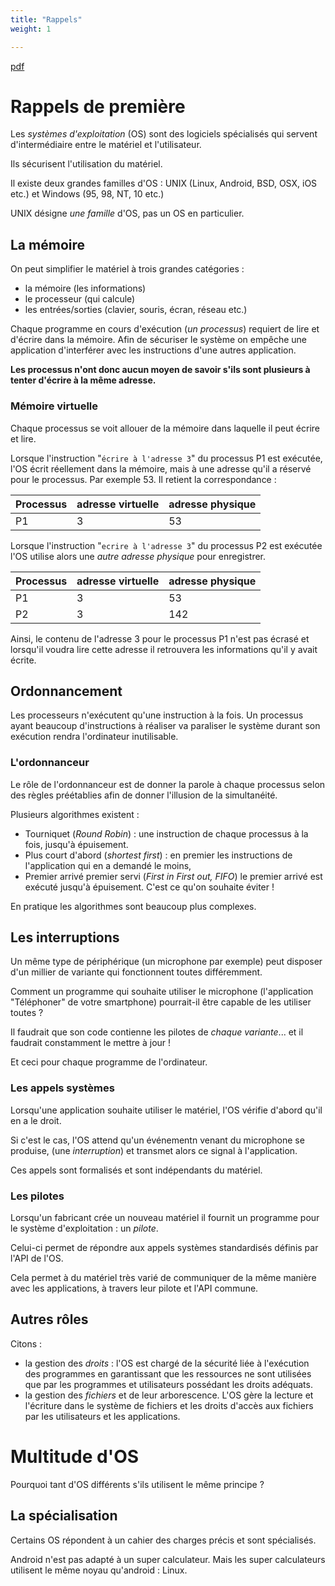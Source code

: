 ```yaml
---
title: "Rappels"
weight: 1

---
```


[pdf](./1_os_intro.pdf)

# Rappels de première

Les _systèmes d'exploitation_ (OS) sont des logiciels spécialisés qui servent
d'intermédiaire entre le matériel et l'utilisateur.

Ils sécurisent l'utilisation du matériel. 

Il existe deux grandes familles d'OS : UNIX (Linux, Android, BSD, OSX, iOS etc.)
et Windows (95, 98, NT, 10 etc.)

UNIX désigne _une famille_ d'OS, pas un OS en particulier.

## La mémoire

On peut simplifier le matériel à trois grandes catégories :

* la mémoire (les informations)
* le processeur (qui calcule)
* les entrées/sorties (clavier, souris, écran, réseau etc.)

Chaque programme en cours d'exécution (_un processus_) requiert de lire et
d'écrire dans la mémoire. Afin de sécuriser le système on empêche une application
d'interférer avec les instructions d'une autres application.

**Les processus n'ont donc aucun moyen de savoir s'ils sont plusieurs à tenter
d'écrire à la même adresse.**


### Mémoire virtuelle

Chaque processus se voit allouer de la mémoire dans laquelle il peut écrire
et lire.

Lorsque l'instruction "`écrire à l'adresse 3`" du processus P1 est exécutée,
l'OS écrit réellement dans la mémoire, mais à une adresse qu'il a réservé pour
le processus. Par exemple 53. Il retient la correspondance :

| Processus | adresse virtuelle | adresse physique |
|-----------|-------------------|------------------|
| P1        | 3                 | 53               |

Lorsque l'instruction "`ecrire à l'adresse 3`" du processus P2 est exécutée
l'OS utilise alors une _autre adresse physique_ pour enregistrer.


| Processus | adresse virtuelle | adresse physique |
|-----------|-------------------|------------------|
| P1        | 3                 | 53               |
| P2        | 3                 | 142              |

Ainsi, le contenu de l'adresse 3 pour le processus P1 n'est pas écrasé et
lorsqu'il voudra lire cette adresse il retrouvera les informations qu'il y
avait écrite.

## Ordonnancement

Les processeurs n'exécutent qu'une instruction à la fois.
Un processus ayant beaucoup d'instructions à réaliser va paraliser le système
durant son exécution rendra l'ordinateur inutilisable.

### L'ordonnanceur

Le rôle de l'ordonnanceur est de donner la parole à chaque processus selon
des règles préétablies afin de donner l'illusion de la simultanéité.

Plusieurs algorithmes existent :

* Tourniquet (_Round Robin_) : une instruction de chaque processus à la fois, 
  jusqu'à épuisement.
* Plus court d'abord (_shortest first_) : en premier les instructions de
  l'application qui en a demandé le moins,
* Premier arrivé premier servi (_First in First out, FIFO_) le premier arrivé
  est exécuté jusqu'à épuisement. C'est ce qu'on souhaite éviter !

En pratique les algorithmes sont beaucoup plus complexes.

## Les interruptions

Un même type de périphérique (un microphone par exemple) peut disposer d'un
millier de variante qui fonctionnent toutes différemment.

Comment un programme qui souhaite utiliser le microphone (l'application "Téléphoner"
de votre smartphone) pourrait-il être capable de les utiliser toutes ?

Il faudrait que son code contienne les pilotes de _chaque variante_... et il
faudrait constamment le mettre à jour !

Et ceci pour chaque programme de l'ordinateur.

### Les appels systèmes

Lorsqu'une application souhaite utiliser le matériel, l'OS vérifie d'abord
qu'il en a le droit.

Si c'est le cas, l'OS attend qu'un événementn venant du microphone se produise,
(une _interruption_) et transmet alors ce signal à l'application.

Ces appels sont formalisés et sont indépendants du matériel.

### Les pilotes

Lorsqu'un fabricant crée un nouveau matériel il fournit un programme pour le
système d'exploitation : un _pilote_.

Celui-ci permet de répondre aux appels systèmes standardisés définis par l'API
de l'OS.

Cela permet à du matériel très varié de communiquer de la même manière avec les 
applications, à travers leur pilote et l'API commune.

## Autres rôles

Citons :

* la gestion des _droits_ : l'OS est chargé de la sécurité liée à l'exécution
  des programmes en garantissant que les ressources ne sont utilisées que par
  les programmes et utilisateurs possédant les droits adéquats.
* la gestion des _fichiers_ et de leur arborescence. L'OS gère la lecture
  et l'écriture dans le système de fichiers et les droits d'accès aux fichiers
  par les utilisateurs et les applications.


# Multitude d'OS

Pourquoi tant d'OS différents s'ils utilisent le même principe ?

## La spécialisation

Certains OS répondent à un cahier des charges précis et sont spécialisés.

Android n'est pas adapté à un super calculateur. Mais les super calculateurs
utilisent le même noyau qu'android : Linux.


